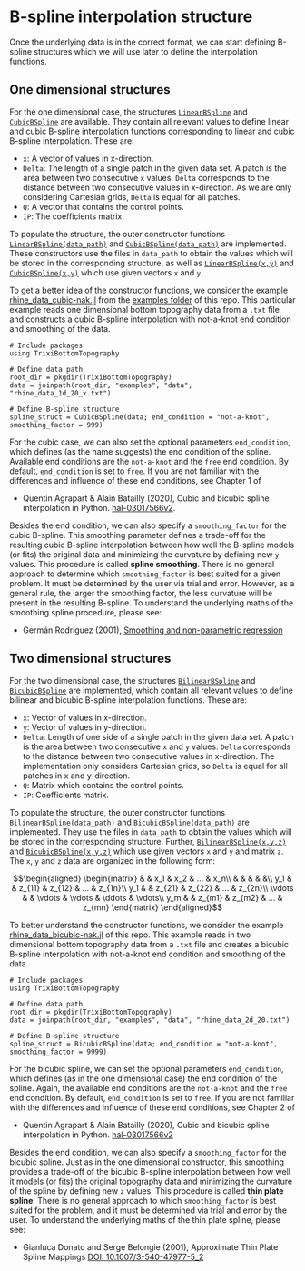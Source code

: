 # B-spline interpolation structure

Once the underlying data is in the correct format, we can start defining B-spline
structures which we will use later to define the interpolation functions.

## One dimensional structures

For the one dimensional case, the structures [`LinearBSpline`](https://trixi-framework.github.io/TrixiBottomTopography.jl/dev/reference/#TrixiBottomTopography.LinearBSpline)
and [`CubicBSpline`](https://trixi-framework.github.io/TrixiBottomTopography.jl/dev/reference/#TrixiBottomTopography.CubicBSpline)
are available. They contain all relevant values to define linear and cubic B-spline
interpolation functions corresponding to linear and cubic B-spline interpolation.
These are:
- `x`: A vector of values in x-direction.
- `Delta`: The length of a single patch in the given data set. A patch is the area between two consecutive
           `x` values. `Delta` corresponds to the distance between two consecutive values in x-direction.
           As we are only considering Cartesian grids, `Delta` is equal for all patches.
- `Q`: A vector that contains the control points.
- `IP`: The coefficients matrix.

To populate the structure, the outer constructor functions [`LinearBSpline(data_path)`](https://trixi-framework.github.io/TrixiBottomTopography.jl/dev/reference/#TrixiBottomTopography.LinearBSpline-Tuple{String})
and [`CubicBSpline(data_path)`](https://trixi-framework.github.io/TrixiBottomTopography.jl/dev/reference/#TrixiBottomTopography.CubicBSpline-Tuple{String})
are implemented. These constructors use the files in `data_path` to obtain the values which
will be stored in the corresponding structure,
as well as [`LinearBSpline(x,y)`](https://trixi-framework.github.io/TrixiBottomTopography.jl/dev/reference/#TrixiBottomTopography.LinearBSpline-Tuple{Vector{T}%20where%20T,%20Vector{T}%20where%20T})
and [`CubicBSpline(x,y)`](https://trixi-framework.github.io/TrixiBottomTopography.jl/dev/reference/#TrixiBottomTopography.CubicBSpline-Tuple{Vector{T}%20where%20T,%20Vector{T}%20where%20T}) which use given vectors `x` and `y`.

To get a better idea of the constructor functions, we consider the example [rhine\_data\_cubic-nak.jl](https://github.com/trixi-framework/TrixiBottomTopography.jl/blob/main/examples/rhine_data_cubic-nak.jl)
from the [examples folder](https://github.com/trixi-framework/TrixiBottomTopography.jl/tree/main/examples) of this repo.
This particular example reads one dimensional bottom topography data from a `.txt` file
and constructs a cubic B-spline interpolation with not-a-knot end condition
and smoothing of the data.

```@example 1d
# Include packages
using TrixiBottomTopography

# Define data path
root_dir = pkgdir(TrixiBottomTopography)
data = joinpath(root_dir, "examples", "data", "rhine_data_1d_20_x.txt")

# Define B-spline structure
spline_struct = CubicBSpline(data; end_condition = "not-a-knot", smoothing_factor = 999)
```

For the cubic case, we can also set the optional parameters `end_condition`, which defines (as the name suggests) the end condition of the spline.
Available end conditions are the `not-a-knot` and the `free` end condition.
By default, `end_condition` is set to `free`. If you are not familiar with the differences
and influence of these end conditions, see Chapter 1 of
- Quentin Agrapart & Alain Batailly (2020), Cubic and bicubic spline interpolation in Python.
  [hal-03017566v2](https://hal.archives-ouvertes.fr/hal-03017566v2).

Besides the end condition, we can also specify a `smoothing_factor` for the cubic B-spline.
This smoothing parameter defines a trade-off for the resulting cubic B-spline interpolation
between how well the B-spline models (or fits) the original data
and minimizing the curvature by defining new `y` values.
This procedure is called **spline smoothing**. There is no general approach to determine
which `smoothing_factor` is best suited for a given problem.
It must be determined by the user via trial and error.
However, as a general rule, the larger the smoothing factor, the less curvature will be
present in the resulting B-spline.
To understand the underlying maths of the smoothing spline procedure, please see:
- Germán Rodríguez (2001),
  [Smoothing and non-parametric regression](https://docplayer.net/6006594-Smoothing-and-non-parametric-regression.html)

## Two dimensional structures

For the two dimensional case, the structures [`BilinearBSpline`](https://trixi-framework.github.io/TrixiBottomTopography.jl/dev/reference/#TrixiBottomTopography.BilinearBSpline)
and [`BicubicBSpline`](https://trixi-framework.github.io/TrixiBottomTopography.jl/dev/reference/#TrixiBottomTopography.BicubicBSpline)
are implemented, which contain all relevant values to define bilinear and bicubic B-spline interpolation functions. These are:
- `x`: Vector of values in x-direction.
- `y`: Vector of values in y-direction.
- `Delta`: Length of one side of a single patch in the given data set. A patch is the area between two consecutive `x` and `y` values. `Delta` corresponds to the distance between two consecutive values in x-direction. The implementation only considers Cartesian grids, so `Delta` is equal for all patches in x and y-direction.
- `Q`: Matrix which contains the control points.
- `IP`: Coefficients matrix.

To populate the structure, the outer constructor functions [`BilinearBSpline(data_path)`](https://trixi-framework.github.io/TrixiBottomTopography.jl/dev/reference/#TrixiBottomTopography.BilinearBSpline-Tuple{String})
and [`BicubicBSpline(data_path)`](https://trixi-framework.github.io/TrixiBottomTopography.jl/dev/reference/#TrixiBottomTopography.BicubicBSpline-Tuple{String})
are implemented. They use the files in `data_path` to obtain the values which will be stored
in the corresponding structure.
Further, [`BilinearBSpline(x,y,z)`](https://trixi-framework.github.io/TrixiBottomTopography.jl/dev/reference/#TrixiBottomTopography.BilinearBSpline-Tuple{Vector{T}%20where%20T,%20Vector{T}%20where%20T,%20Matrix{T}%20where%20T})
and [`BicubicBSpline(x,y,z)`](https://trixi-framework.github.io/TrixiBottomTopography.jl/dev/reference/#TrixiBottomTopography.BicubicBSpline-Tuple{Vector{T}%20where%20T,%20Vector{T}%20where%20T,%20Matrix{T}%20where%20T})
which use given vectors `x` and `y` and matrix `z`.
The `x`, `y` and `z` data are organized in the following form:

```math
\begin{aligned}
\begin{matrix}
    & & x_1 & x_2 & ... & x_n\\
    & & & & &\\
    y_1 & & z_{11} & z_{12} & ... & z_{1n}\\
    y_1 & & z_{21} & z_{22} & ... & z_{2n}\\
    \vdots & & \vdots & \vdots & \ddots & \vdots\\
    y_m & & z_{m1} & z_{m2} & ... & z_{mn}
  \end{matrix}
\end{aligned}
```

To better understand the constructor functions, we consider the example [rhine\_data\_bicubic-nak.jl](https://github.com/trixi-framework/TrixiBottomTopography.jl/blob/main/examples/rhine_data_bicubic-nak.jl) of this repo.
This example reads in two dimensional bottom topography data from a `.txt` file and
creates a bicubic B-spline interpolation with not-a-knot end condition
and smoothing of the data.

```@example 2d
# Include packages
using TrixiBottomTopography

# Define data path
root_dir = pkgdir(TrixiBottomTopography)
data = joinpath(root_dir, "examples", "data", "rhine_data_2d_20.txt")

# Define B-spline structure
spline_struct = BicubicBSpline(data; end_condition = "not-a-knot", smoothing_factor = 9999)
```

For the bicubic spline, we can set the optional parameters `end_condition`, which defines (as in the one dimensional case) the end condition of the spline.
Again, the available end conditions are the `not-a-knot` and the `free` end condition.
By default, `end_condition` is set to `free`.
If you are not familiar with the differences and influence of these end conditions,
see Chapter 2 of
- Quentin Agrapart & Alain Batailly (2020), Cubic and bicubic spline interpolation in Python.
  [hal-03017566v2](https://hal.archives-ouvertes.fr/hal-03017566v2)

Besides the end condition, we can also specify a `smoothing_factor` for the bicubic spline.
Just as in the one dimensional constructor, this smoothing provides a trade-off
of the bicubic B-spline interpolation between how well it models (or fits) the
original topography data and minimizing the curvature of the spline
by defining new `z` values.
This procedure is called **thin plate spline**. There is no general approach to which `smoothing_factor` is best suited for the problem, and it must be determined via
trial and error by the user. To understand the underlying maths of the thin plate spline,
please see:
- Gianluca Donato and Serge Belongie (2001),
  Approximate Thin Plate Spline Mappings
  [DOI: 10.1007/3-540-47977-5_2](https://link.springer.com/content/pdf/10.1007/3-540-47977-5_2.pdf)